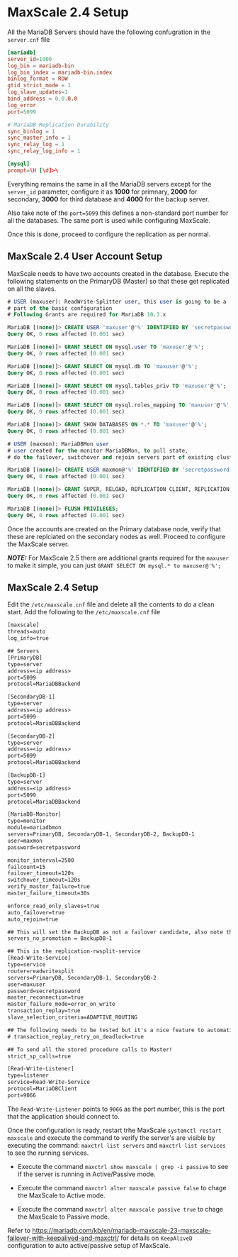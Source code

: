 # MaxScale 2.4 Setup

All the MariaDB Servers should have the following confugration in the `server.cnf` file 

```cnf
[mariadb]
server_id=1000
log_bin = mariadb-bin
log_bin_index = mariadb-bin.index
binlog_format = ROW
gtid_strict_mode = 1
log_slave_updates=1
bind_address = 0.0.0.0
log_error
port=5099

# MariaDB Replication Durability
sync_binlog = 1
sync_master_info = 1
sync_relay_log = 1
sync_relay_log_info = 1

[mysql]
prompt=\H [\d]>\
```

Everything remains the same in all the MariaDB servers except for the `server_id` parameter, configure it as **1000** for primnary, **2000** for secondary, **3000** for third database and **4000** for the backup server.

Also take note of the `port=5099` this defines a non-standard port number for all the databases. The same port is used while configuring MaxScale.

Once this is done, proceed to configure the replication as per normal.

## MaxScale 2.4 User Account Setup

MaxScale needs to have two accounts created in the database. Execute the following statements on the PrimaryDB (Master) so that these get replicated on all the slaves.

```sql
# USER (maxuser): ReadWrite-Splitter user, this user is going to be a
# part of the basic configuration
# Following Grants are required for MariaDB 10.3.x 

MariaDB [(none)]> CREATE USER 'maxuser'@'%' IDENTIFIED BY 'secretpassword';
Query OK, 0 rows affected (0.001 sec)

MariaDB [(none)]> GRANT SELECT ON mysql.user TO 'maxuser'@'%';
Query OK, 0 rows affected (0.001 sec)

MariaDB [(none)]> GRANT SELECT ON mysql.db TO 'maxuser'@'%';
Query OK, 0 rows affected (0.001 sec)

MariaDB [(none)]> GRANT SELECT ON mysql.tables_priv TO 'maxuser'@'%';
Query OK, 0 rows affected (0.001 sec)

MariaDB [(none)]> GRANT SELECT ON mysql.roles_mapping TO 'maxuser'@'%';
Query OK, 0 rows affected (0.001 sec)

MariaDB [(none)]> GRANT SHOW DATABASES ON *.* TO 'maxuser'@'%';
Query OK, 0 rows affected (0.001 sec)

# USER (maxmon): MariaDBMon user
# user created for the monitor MariaDBMon, to pull state,
# do the failover, switchover and rejoin servers part of existing clusters

MariaDB [(none)]> CREATE USER maxmon@'%' IDENTIFIED BY 'secretpassword';
Query OK, 0 rows affected (0.001 sec)

MariaDB [(none)]> GRANT SUPER, RELOAD, REPLICATION CLIENT, REPLICATION SLAVE ON *.* TO maxmon@'%';
Query OK, 0 rows affected (0.001 sec)

MariaDB [(none)]> FLUSH PRIVILEGES;
Query OK, 0 rows affected (0.001 sec)
```

Once the accounts are created on the Primary database node, verify that these are replciated on the secondary nodes as well. Proceed to configure the MaxScale server.

**_NOTE:_** For MaxScale 2.5 there are additional grants required for the `maxuser` to make it simple, you can just `GRANT SELECT ON mysql.* to maxuser@'%';`

## MaxScale 2.4 Setup

Edit the `/etc/maxscale.cnf` file and delete all the contents to do a clean start. Add the following to the `/etc/maxscale.cnf` file

```txt
[maxscale]
threads=auto
log_info=true

## Servers
[PrimaryDB]
type=server
address=<ip address>
port=5099
protocol=MariaDBBackend

[SecondaryDB-1]
type=server
address=<ip address>
port=5099
protocol=MariaDBBackend

[SecondaryDB-2]
type=server
address=<ip address>
port=5099
protocol=MariaDBBackend

[BackupDB-1]
type=server
address=<ip address>
port=5099
protocol=MariaDBBackend

[MariaDB-Monitor]
type=monitor
module=mariadbmon
servers=PrimaryDB, SecondaryDB-1, SecondaryDB-2, BackupDB-1
user=maxmon
password=secretpassword

monitor_interval=2500
failcount=15
failover_timeout=120s
switchover_timeout=120s
verify_master_failure=true
master_failure_timeout=30s

enforce_read_only_slaves=true
auto_failover=true
auto_rejoin=true

## This will set the BackupDB as not a failover candidate, also note that BackupDB-1 is not configured int he Read-Write-Service
servers_no_promotion = BackupDB-1

## This is the replication-rwsplit-service
[Read-Write-Service]
type=service
router=readwritesplit
servers=PrimaryDB, SecondaryDB-1, SecondaryDB-2
user=maxuser
password=secretpassword
master_reconnection=true
master_failure_mode=error_on_write
transaction_replay=true
slave_selection_criteria=ADAPTIVE_ROUTING

## The following needs to be tested but it's a nice feature to automatically retry a transaction failed due to deadlock, uncomment to enable.
# transaction_replay_retry_on_deadlock=true

## To send all the stored procedure calls to Master!
strict_sp_calls=true

[Read-Write-Listener]
type=listener
service=Read-Write-Service
protocol=MariaDBClient
port=9066
```

The `Read-Write-Listener` points to `9066` as the port number, this is the port that the application should connect to.

Once the configuration is ready, restart trhe MaxScale `systemctl restart maxscale` and execute the command to verify the server's are visible by executing the command: `maxctrl list servers` and `maxctrl list services` to see the running services.

- Execute the command `maxctrl show maxscale | grep -i passive` to see if the server is running in Active/Passive mode.

- Execute the command `maxctrl alter maxscale passive false` to chage the MaxScale to Active mode.

- Execute the command `maxctrl alter maxscale passive true` to chage the MaxScale to Passive mode.

Refer to <https://mariadb.com/kb/en/mariadb-maxscale-23-maxscale-failover-with-keepalived-and-maxctrl/> for details on `KeepAliveD` configuration to auto active/passive setup of MaxScale.
